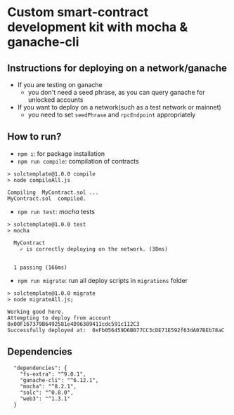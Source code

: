# Custom smart-contract development kit with mocha & ganache-cli
## Instructions for deploying on a network/ganache
 - If you are testing on ganache
   - you don't need a seed phrase, as you can query ganache for unlocked accounts
 - If you want to deploy on a network(such as a test network or mainnet)
   - you need to set `seedPhrase` and `rpcEndpoint` appropriately

## How to run?
 - `npm i`: for package installation
 - `npm run compile`: compilation of contracts
```
> solctemplate@1.0.0 compile
> node compileAll.js

Compiling  MyContract.sol ...
MyContract.sol  compiled.
```
 - `npm run test`: *mocha* tests
```
> solctemplate@1.0.0 test
> mocha

  MyContract
    ✓ is correctly deploying on the network. (38ms)


  1 passing (166ms)
```
 - `npm run migrate`: run all deploy scripts in `migrations` folder
```
> solctemplate@1.0.0 migrate
> node migrateAll.js;

Working good here.
Attempting to deploy from account  0x00F167379B6492581e4D96389411cdc591c112C3
Successfully deployed at:  0xFb056459D6B077CC3cDE71E592f63dA07BEb78aC
```

## Dependencies
```
  "dependencies": {
    "fs-extra": "^9.0.1",
    "ganache-cli": "^6.12.1",
    "mocha": "^8.2.1",
    "solc": "^0.8.0",
    "web3": "^1.3.1"
  }
```